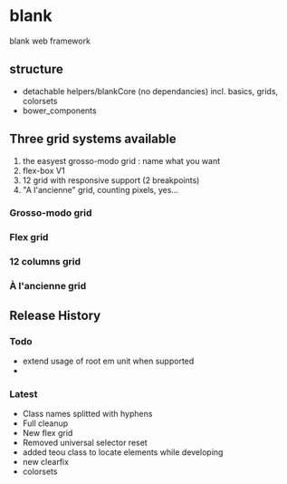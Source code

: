 # blank
blank web framework


## structure

- detachable helpers/blankCore (no dependancies)
    incl. basics, grids, colorsets
- bower_components




## Three grid systems available
  
1. the easyest grosso-modo grid : name what you want
2. flex-box V1
3. 12 grid with responsive support (2 breakpoints)
4. "A l'ancienne" grid, counting pixels, yes...


### Grosso-modo grid

### Flex grid

### 12 columns grid

### À l'ancienne grid


## Release History

### Todo

- extend usage of root em unit when supported
- 

### Latest

- Class names splitted with hyphens
- Full cleanup
- New flex grid
- Removed universal selector reset
- added teou class to locate elements while developing
- new clearfix
- colorsets

